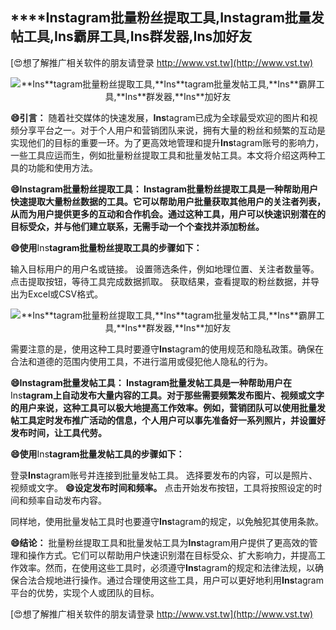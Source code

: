## ****Ins**tagram批量粉丝提取工具,**Ins**tagram批量发帖工具,**Ins**霸屏工具,**Ins**群发器,**Ins**加好友**

[😍想了解推广相关软件的朋友请登录 http://www.vst.tw](http://www.vst.tw)

 <center><img src="https://vst.tw/MP4/tuiguang/png/1.png" alt="**Ins**tagram批量粉丝提取工具,**Ins**tagram批量发帖工具,**Ins**霸屏工具,**Ins**群发器,**Ins**加好友"></center>

**😄引言：**
随着社交媒体的快速发展，**Ins**tagram已成为全球最受欢迎的图片和视频分享平台之一。对于个人用户和营销团队来说，拥有大量的粉丝和频繁的互动是实现他们的目标的重要一环。为了更高效地管理和提升**Ins**tagram账号的影响力，一些工具应运而生，例如批量粉丝提取工具和批量发帖工具。本文将介绍这两种工具的功能和使用方法。

**😄**Ins**tagram批量粉丝提取工具： **Ins**tagram批量粉丝提取工具是一种帮助用户快速提取大量粉丝数据的工具。它可以帮助用户批量获取其他用户的关注者列表，从而为用户提供更多的互动和合作机会。通过这种工具，用户可以快速识别潜在的目标受众，并与他们建立联系，无需手动一个个查找并添加粉丝。**

**😄使用**Ins**tagram批量粉丝提取工具的步骤如下：**

输入目标用户的用户名或链接。
设置筛选条件，例如地理位置、关注者数量等。
点击提取按钮，等待工具完成数据抓取。
获取结果，查看提取的粉丝数据，并导出为Excel或CSV格式。

 <center><img src="https://vst.tw/MP4/tuiguang/png/7.png" alt="**Ins**tagram批量粉丝提取工具,**Ins**tagram批量发帖工具,**Ins**霸屏工具,**Ins**群发器,**Ins**加好友"></center>

需要注意的是，使用这种工具时要遵守**Ins**tagram的使用规范和隐私政策。确保在合法和道德的范围内使用工具，不进行滥用或侵犯他人隐私的行为。

**😄**Ins**tagram批量发帖工具： **Ins**tagram批量发帖工具是一种帮助用户在**Ins**tagram上自动发布大量内容的工具。对于那些需要频繁发布图片、视频或文字的用户来说，这种工具可以极大地提高工作效率。例如，营销团队可以使用批量发帖工具定时发布推广活动的信息，个人用户可以事先准备好一系列照片，并设置好发布时间，让工具代劳。**

**😄使用**Ins**tagram批量发帖工具的步骤如下：**

登录**Ins**tagram账号并连接到批量发帖工具。
选择要发布的内容，可以是照片、视频或文字。
**😄设定发布时间和频率。**
点击开始发布按钮，工具将按照设定的时间和频率自动发布内容。

同样地，使用批量发帖工具时也要遵守**Ins**tagram的规定，以免触犯其使用条款。

**😄结论：**
批量粉丝提取工具和批量发帖工具为**Ins**tagram用户提供了更高效的管理和操作方式。它们可以帮助用户快速识别潜在目标受众、扩大影响力，并提高工作效率。然而，在使用这些工具时，必须遵守**Ins**tagram的规定和法律法规，以确保合法合规地进行操作。通过合理使用这些工具，用户可以更好地利用**Ins**tagram平台的优势，实现个人或团队的目标。

[😍想了解推广相关软件的朋友请登录 http://www.vst.tw](http://www.vst.tw)



